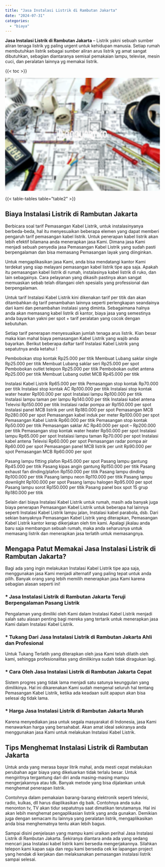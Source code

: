 ```yaml
---
title: "Jasa Instalasi Listrik di Rambutan Jakarta"
date: "2024-07-31"
categories: 
  - "biaya"
---
```


**Jasa Instalasi Listrik di Rambutan Jakarta** – Listrik yakni sebuah sumber aliran tenaga listrik yg paling urgent untuk kehidupan manusia. Setiap rumah membutuhkan listrik sebagai sumber aliran arus listrik yg amat sangat dibutuhkan, sebagian diantaranya semisal pemakaian lampu, televise, mesin cuci, dan peralatan lainnya yg memakai listrik.

{{< toc >}}

![Jasa Instalasi Listrik di Rambutan Jakarta](/images/instalasi-listrik-murah45.png)

{{< table-tables table="table2" >}}

## Biaya Instalasi Listrik di Rambutan Jakarta

Berbicara soal tarif Pemasangan Kabel Listrik, untuk instalasinyanya berbeda-beda, hal itu menyesuaikan beberapa elemen yang dapat memberi pengaruh tarif pemasangan kabel listrik. Untuk penerapan kabel listrik akan lebih efektif bilamana anda menerapkan jasa Kami. Dimana jasa Kami menjadi sebuah penyedia jasa Pemasangan Kabel Listrik yang sudah pasti berpengalaman dan bisa memasang Pemasangan layak yang diinginkan.

Untuk mengaplikasikan jasa Kami, anda bisa mendatangi kantor Kami terdekat yang siap melayani pemasangan kabel listrik tipe apa saja. Apakah itu pemasangan kabel listrik di rumah, instalasinya kabel listrik di ruko, dan lain sebagainya. Cara pelayanan yang dikasih pastinya akan sangat memuaskan sebab telah ditangani oleh spesialis yang professional dan berpengalaman.

Untuk tarif Instalasi Kabel Listrik kini dikenakan tarif per titik dan akan ditambahkan dg tarif penambahan lainnya seperti perlengkapan seandainya dari kami dan penambahan instalasi yang diminta. Sebagaimana halnya anda akan memasang kabel listrik di kantor, biaya jasa yang semestinya anda bayarkan yakni per spot + tarif peralatan yang cocok dengan kebutuhan.

Setiap tarif penerapan menyesuaikan jumlah tenaga arus listrik. Kian besar maka kian mahal biaya pemasangan Kabel Listrik yang wajib anda bayarkan. Berikut beberapa daftar tarif Instalasi Kabel Listrik yang sepatutnya anda ketahui !

Pembobokan stop kontak Rp25.000 per titik Membuat Lubang saklar single Rp25.000 per titik Membuat Lubang saklar seri Rp25.000 per spot Pembobokan outlet telepon Rp25.000 per titik Pembobokan outlet antena Rp25.000 per titik Membuat Lubang outlet MCB Rp45.000 per titik

Instalasi Kabel Listrik Rp65.000 per titik Pemasangan stop kontak Rp70.000 per titik Instalasi stop kontak AC Rp100.000 per titik Instalasi stop kontak water heater Rp100.000 per spot Instalasi lampu Rp100.000 per titik Instalasi lampu taman per lampu Rp140.000 per titik Instalasi kabel antena Televisi Rp150.000 per titik Instalasi radar pompa air Rp150.000 per spot Instalasi panel MCB listrik per unit Rp180.000 per spot Pemasangan MCB Rp280.000 per spot Pemasangan kabel induk per meter Rp100.000 per spot Pemasangan Kabel Listrik Rp60.000 per titik Pemasangan stop kontak Rp50.000 per titik Pemasangan saklar AC Rp40.000 per spot – Rp200.000 per titik Pemasangan stop kontak water heater Rp50.000 per spot Instalasi lampu Rp65.000 per spot Instalasi lampu taman Rp70.000 per spot Instalasi kabel antena Televisi Rp60.000 per spot Pemasangan radar pompa air Rp60.000 per spot Pemasangan panel MCB listrik per unit Rp90.000 per spot Pemasangan MCB Rp60.000 per spot

Pasang lampu fitting plafon Rp45.000 per spot Pasang lampu gantung Rp45.000 per titik Pasang kipas angin gantung Rp150.000 per titik Pasang exhaust fan dinding/plafon Rp150.000 per titik Pasang lampu dinding Rp100.000 per titik Pasang lampu neon Rp110.000 per titik Pasang lampu downlight Rp100.000 per spot Pasang lampu halogen Rp95.000 per spot Pasang lampu sorot Rp150.000 per titik Pasang panel box spot 15 grup Rp180.000 per titik

Selain dari biaya Instalasi Kabel Listrik untuk rumah, masih ada banyak juga biaya penerapan Pemasangan Kabel Listrik untuk beberapa hal lainnya seperti Instalasi Kabel Listrik lampu jalan, Instalasi kabel parabola, dsb. Dari sekian banyaknya Pemasangan Kabel Listrik yang diterapkan, Pemasangan Kabel Listrik kantor kerap dikerjakan oleh tim kami. Apalagi jikalau anda baru saja membangun sebuah rumah, maka anda seharusnya untuk memasang listrik dan menerapkan jasa terlatih untuk memasangnya.

## Mengapa Patut Memakai Jasa Instalasi Listrik di Rambutan Jakarta?

Bagi ada yang ingin melakukan Instalasi Kabel Listrik tipe apa saja, menggunakan jasa Kami menjadi alternatif yang paling tepat untuk anda pilih. Banyak orang yang lebih memilih menerapkan jasa Kami karena sebagian alasan seperti ini!

### \* Jasa Instalasi Listrik di Rambutan Jakarta Teruji Berpengalaman Pasang Listrik

Pengalaman yang dimiliki oleh Kami dalam Instalasi Kabel Listrik menjadi salah satu alasan penting bagi mereka yang tertarik untuk menerapkan jasa Kami dalam Instalasi Kabel Listrik.

### \* Tukang Dari Jasa Instalasi Listrik di Rambutan Jakarta Ahli dan Profesional

Untuk Tukang Terlatih yang diterapkan oleh jasa Kami telah dilatih oleh kami, sehingga profesionalitas yang dimilikinya sudah tidak diragukan lagi.

### \* Cara Oleh Jasa Instalasi Listrik di Rambutan Jakarta Cepat

Sistem progres yang tidak lama menjadi satu satunya keunggulan yang dimilikinya. Hal ini dikarenakan Kami sudah mengenal seluruh hal tentang Pemasangan Kabel Listrik, ketika ada keadaan sulit apapun akan bisa selesai dg tidak lama.

### \* Harga Jasa Instalasi Listrik di Rambutan Jakarta Murah

Karena menyediakan jasa untuk segala masyarakat di Indonesia, jasa Kami menawarkan harga yang bersahabat. Akan amat ideal sekiranya anda menggunakan jasa Kami untuk melakukan Instalasi Kabel Listrik.

## Tips Menghemat Instalasi Listrik di Rambutan Jakarta


Untuk anda yang merasa bayar litrik mahal, anda mesti cepat melakukan perubahan agar biaya yang dikeluarkan tidak terlalu besar. Untuk mengiritnya tergantung dari diri anda masing-masing mampu mengerjakannya atau tdk. Banyak metode yang bisa dijalankan untuk menghemat penerapan listrik.

Contohnya dalam pemakaian barang-barang elektronik seperti televisi, radio, kulkas, dll harus diaplikasikan dg baik. Contohnya anda suka menonton tv, TV akan tidur sepatutnya saat dimatikan terutamanya. Hal ini akan lebih menghemat pengaplikasian listrik yang anda gunakan. Demikian juga dengan semacam itu lainnya yang peralatan listrik, mengaplikasikan anda bisa menghematnya tentu akan lebih bagus.

Sampai disini penjelasan yang mampu kami uraikan perihal Jasa Instalasi Listrik di Rambutan Jakarta. Sekiranya diantara anda ada yang sedang mencari jasa Instalasi kabel listrik kami bersedia mengerjakannya. Silahkan telepon kami kapan saja dan regu kami bersedia cek ke lapangan project yang hendak di kerjakan dan melaksanakan pemasangan instalasi listrik sampai selesai.
